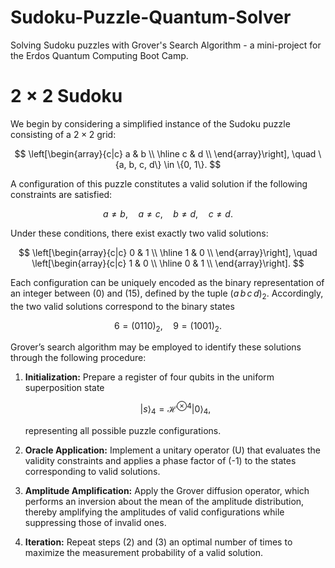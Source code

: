 # Sudoku-Puzzle-Quantum-Solver

Solving Sudoku puzzles with Grover's Search Algorithm - a mini-project for the Erdos Quantum Computing Boot Camp.

# $2 \times 2$ Sudoku

We begin by considering a simplified instance of the Sudoku puzzle consisting of a $2 \times 2$ grid:

$$
\left[\begin{array}{c|c}
a & b \\
\hline
c & d \\
\end{array}\right], 
\quad \{a, b, c, d\} \in \{0, 1\}.
$$

A configuration of this puzzle constitutes a valid solution if the following constraints are satisfied:

$$
a \neq b, \quad a \neq c, \quad b \neq d, \quad c \neq d.
$$

Under these conditions, there exist exactly two valid solutions:

$$
\left[\begin{array}{c|c}
0 & 1 \\
\hline
1 & 0 \\
\end{array}\right],
\quad
\left[\begin{array}{c|c}
1 & 0 \\
\hline
0 & 1 \\
\end{array}\right].
$$

Each configuration can be uniquely encoded as the binary representation of an integer between \(0\) and \(15\), defined by the tuple $(a\,b\,c\,d)_2$. Accordingly, the two valid solutions correspond to the binary states

$$
6 = (0110)_2, \quad 9 = (1001)_2.
$$

Grover’s search algorithm may be employed to identify these solutions through the following procedure:

1. **Initialization:** Prepare a register of four qubits in the uniform superposition state  

   $$
   |s\rangle_4 = \mathcal{H}^{\otimes 4} |0\rangle_4,
   $$

   representing all possible puzzle configurations.

2. **Oracle Application:** Implement a unitary operator \(U\) that evaluates the validity constraints and applies a phase factor of \(-1\) to the states corresponding to valid solutions.

3. **Amplitude Amplification:** Apply the Grover diffusion operator, which performs an inversion about the mean of the amplitude distribution, thereby amplifying the amplitudes of valid configurations while suppressing those of invalid ones.

4. **Iteration:** Repeat steps (2) and (3) an optimal number of times to maximize the measurement probability of a valid solution.
